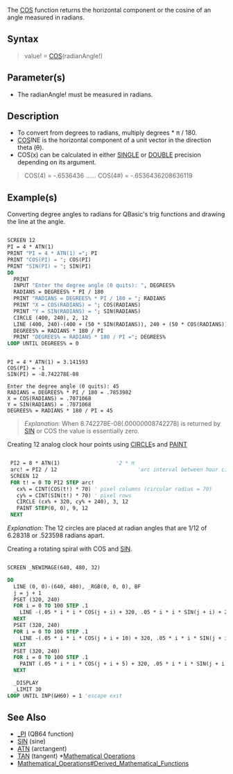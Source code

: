 The [COS](COS) function returns the horizontal component or the cosine of an angle measured in radians.

## Syntax
 
> value! = [COS](COS)(radianAngle!)

## Parameter(s)

* The radianAngle! must be measured in radians. 

## Description

* To convert from degrees to radians, multiply degrees * &pi; / 180.
* [COS](COS)INE is the horizontal component of a unit vector in the direction theta (&theta;).
* COS(x) can be calculated in either [SINGLE](SINGLE) or [DOUBLE](DOUBLE) precision depending on its argument.  
> COS(4) = -.6536436 ...... COS(4#) = -.6536436208636119

## Example(s)

Converting degree angles to radians for QBasic's trig functions and drawing the line at the angle.

```vb

SCREEN 12
PI = 4 * ATN(1)
PRINT "PI = 4 * ATN(1) ="; PI
PRINT "COS(PI) = "; COS(PI)
PRINT "SIN(PI) = "; SIN(PI)
DO
  PRINT
  INPUT "Enter the degree angle (0 quits): ", DEGREES%
  RADIANS = DEGREES% * PI / 180
  PRINT "RADIANS = DEGREES% * PI / 180 = "; RADIANS
  PRINT "X = COS(RADIANS) = "; COS(RADIANS)
  PRINT "Y = SIN(RADIANS) = "; SIN(RADIANS)
  CIRCLE (400, 240), 2, 12
  LINE (400, 240)-(400 + (50 * SIN(RADIANS)), 240 + (50 * COS(RADIANS))), 11
  DEGREES% = RADIANS * 180 / PI
  PRINT "DEGREES% = RADIANS * 180 / PI ="; DEGREES%
LOOP UNTIL DEGREES% = 0 

```

```text

PI = 4 * ATN(1) = 3.141593
COS(PI) = -1
SIN(PI) = -8.742278E-08

Enter the degree angle (0 quits): 45
RADIANS = DEGREES% * PI / 180 = .7853982
X = COS(RADIANS) = .7071068
Y = SIN(RADIANS) = .7071068
DEGREES% = RADIANS * 180 / PI = 45

```

> *Explanation:* When 8.742278E-08(.00000008742278) is returned by [SIN](SIN) or COS the value  is essentially zero.

Creating 12 analog clock hour points using [CIRCLE](CIRCLE)s and [PAINT](PAINT)

```vb

 PI2 = 8 * ATN(1)                  '2 * π
 arc! = PI2 / 12                          'arc interval between hour circles
 SCREEN 12
 FOR t! = 0 TO PI2 STEP arc!
   cx% = CINT(COS(t!) * 70) ' pixel columns (circular radius = 70)
   cy% = CINT(SIN(t!) * 70) ' pixel rows
   CIRCLE (cx% + 320, cy% + 240), 3, 12
   PAINT STEP(0, 0), 9, 12
 NEXT 

```

*Explanation:* The 12 circles are placed at radian angles that are 1/12 of 6.28318 or .523598 radians apart.

Creating a rotating spiral with COS and [SIN](SIN).

```vb

SCREEN _NEWIMAGE(640, 480, 32)

DO
  LINE (0, 0)-(640, 480), _RGB(0, 0, 0), BF
  j = j + 1
  PSET (320, 240)
  FOR i = 0 TO 100 STEP .1
    LINE -(.05 * i * i * COS(j + i) + 320, .05 * i * i * SIN(j + i) + 240)
  NEXT
  PSET (320, 240)
  FOR i = 0 TO 100 STEP .1
    LINE -(.05 * i * i * COS(j + i + 10) + 320, .05 * i * i * SIN(j + i + 10) + 240)
  NEXT
  PSET (320, 240)
  FOR i = 0 TO 100 STEP .1
    PAINT (.05 * i * i * COS(j + i + 5) + 320, .05 * i * i * SIN(j + i + 5) + 240)
  NEXT

  _DISPLAY
  _LIMIT 30
LOOP UNTIL INP(&H60) = 1 'escape exit 

```

## See Also

* [_PI](_PI) (QB64 function)
* [SIN](SIN) (sine)
* [ATN](ATN) (arctangent)
* [TAN](TAN) (tangent)
*[Mathematical Operations](Mathematical-Operations)
* [Mathematical_Operations#Derived_Mathematical_Functions](Mathematical-Operations#Derived-Mathematical-Functions)

